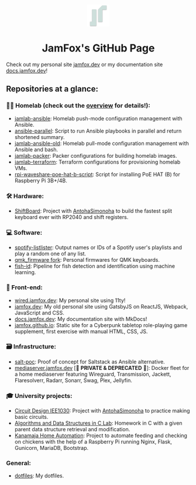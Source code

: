 <p align="center">
  <a href="https://jamfox.dev">
    <img alt="JF" src="https://raw.githubusercontent.com/JamFox/wired.jamfox.dev/main/src/android-chrome-192x192.png" width="60" />
  </a>
</p>
<h1 align="center">
JamFox's GitHub Page
</h1>

Check out my personal site [jamfox.dev](https://jamfox.dev/) or my documentation site [docs.jamfox.dev](https://docs.jamfox.dev)!

## Repositories at a glance:

### 👨‍💻 Homelab (check out the [overview](https://docs.jamfox.dev/content/homelab/) for details!):
- [jamlab-ansible](https://github.com/JamFox/jamlab-ansible): Homelab push-mode configuration management with Ansible.
- [ansible-parallel](https://github.com/JamFox/ansible-parallel): Script to run Ansible playbooks in parallel and return shortened summary.
- [jamlab-ansible-old](https://github.com/JamFox/jamlab-ansible-old): Homelab pull-mode configuration management with Ansible and bash.
- [jamlab-packer](https://github.com/JamFox/jamlab-packer): Packer configurations for building homelab images.
- [jamlab-terraform](https://github.com/JamFox/jamlab-terraform): Terraform configurations for provisioning homelab VMs.
- [rpi-waveshare-poe-hat-b-script](https://github.com/JamFox/rpi-waveshare-poe-hat-b-script): Script for installing PoE HAT (B) for Raspberry Pi 3B+/4B.

### 🛠 Hardware:
- [ShiftBoard](https://github.com/JamFox/Shiftboard): Project with [AntohaSimonoha](https://github.com/AntohaSimonoha) to build the fastest split keyboard ever with RP2040 and shift registers.

### 💻 Software:
- [spotify-listlister](https://github.com/JamFox/spotify-listlister): Output names or IDs of a Spotify user's playlists and play a random one of any list.
- [qmk_firmware fork](https://github.com/JamFox/qmk_firmware): Personal firmwares for QMK keyboards.
- [fish-id](https://github.com/JamFox/fish-id): Pipeline for fish detection and identification using machine learning.

### 📰 Front-end:
- [wired.jamfox.dev](https://github.com/JamFox/wired.jamfox.dev): My personal site using 11ty!
- [jamfox.dev](https://github.com/JamFox/jamfox.dev): My old personal site using GatsbyJS on ReactJS, Webpack, JavaScript and CSS.
- [docs.jamfox.dev](https://github.com/JamFox/docs.jamfox.dev): My documentation site with MkDocs!
- [jamfox.github.io](https://github.com/JamFox/jamfox.github.io): Static site for a Cyberpunk tabletop role-playing game supplement, first exercise with manual HTML, CSS, JS.

### 🗃️ Infrastructure:
- [salt-poc](https://github.com/JamFox/salt-poc): Proof of concept for Saltstack as Ansible alternative.
- [mediaserver.jamfox.dev](https://github.com/JamFox/mediaserver.jamfox.dev) [🚧 **PRIVATE & DEPRECATED** 🚧]: Docker fleet for a home mediaserver featuring Wireguard, Transmission, Jackett, Flaresolverr, Radarr, Sonarr, Swag, Plex, Jellyfin.

### 🎓 University projects:
- [Circuit Design IEE1030](https://github.com/JamFox/Circuit-Design-Project-IEE1030): Project with [AntohaSimonoha](https://github.com/AntohaSimonoha) to practice making basic circuits. 
- [Algorithms and Data Structures in C Lab](https://github.com/JamFox/AlgoritmidLabor): Homework in C with a given parent data structure retrieval and modification. 
- [Kanamaja Home Automation](https://github.com/JamFox/Kanamaja-Home-Automation): Project to automate feeding and checking on chickens with the help of a Raspberry Pi running Nginx, Flask, Gunicorn, MariaDB, Bootstrap.

### General:
- [dotfiles](https://github.com/JamFox/dotfiles): My dotfiles.
